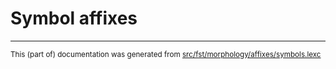 
# Symbol affixes

* * *

<small>This (part of) documentation was generated from [src/fst/morphology/affixes/symbols.lexc](https://github.com/giellalt/lang-vro/blob/main/src/fst/morphology/affixes/symbols.lexc)</small>
